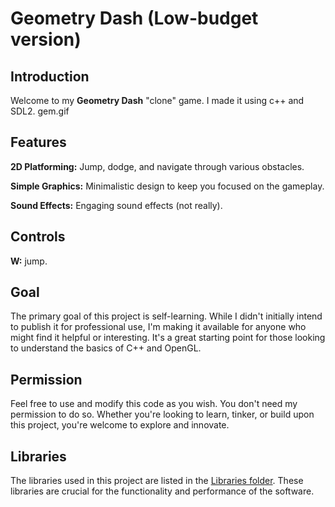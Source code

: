 # Geometry Dash (Low-budget version)

## Introduction
Welcome to my **Geometry Dash** "clone" game. 
I made it using c++ and SDL2.
gem.gif

## Features
**2D Platforming:** Jump, dodge, and navigate through various obstacles.

**Simple Graphics:** Minimalistic design to keep you focused on the gameplay.

**Sound Effects:** Engaging sound effects (not really).

## Controls
**W:** jump.

## Goal

The primary goal of this project is self-learning. While I didn't initially intend to publish it for professional use, I'm making it available for anyone who might find it helpful or interesting. It's a great starting point for those looking to understand the basics of C++ and OpenGL.

## Permission

Feel free to use and modify this code as you wish. You don't need my permission to do so. Whether you're looking to learn, tinker, or build upon this project, you're welcome to explore and innovate.

## Libraries

The libraries used in this project are listed in the [Libraries folder](Libraries). These libraries are crucial for the functionality and performance of the software.
